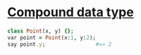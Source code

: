 [1]: http://rosettacode.org/wiki/Compound_data_type

# [Compound data type][1]

```ruby
class Point(x, y) {};
var point = Point(x:1, y:2);
say point.y;                #=> 2
```
